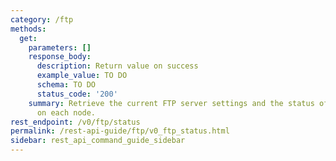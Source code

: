 ```yaml
---
category: /ftp
methods:
  get:
    parameters: []
    response_body:
      description: Return value on success
      example_value: TO DO
      schema: TO DO
      status_code: '200'
    summary: Retrieve the current FTP server settings and the status of the server
      on each node.
rest_endpoint: /v0/ftp/status
permalink: /rest-api-guide/ftp/v0_ftp_status.html
sidebar: rest_api_command_guide_sidebar
---
```

